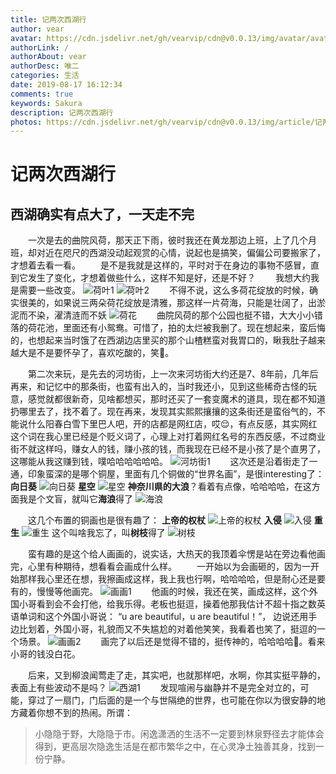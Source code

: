 ```yaml
---
title: 记两次西湖行
author: vear
avatar: https://cdn.jsdelivr.net/gh/vearvip/cdn@v0.0.13/img/avatar/avatar.webp
authorLink: /
authorAbout: vear
authorDesc: 唯二
categories: 生活
date: 2019-08-17 16:12:34
comments: true
keywords: Sakura
description: 记两次西湖行
photos: https://cdn.jsdelivr.net/gh/vearvip/cdn@v0.0.13/img/article/记两次西湖行/荷花2.webp
---
```

# 记两次西湖行
## 西湖确实有点大了，一天走不完

&emsp;&emsp;一次是去的曲院风荷，那天正下雨，彼时我还在黄龙那边上班，上了几个月班，却对近在咫尺的西湖没动起观赏的心情，说起也是搞笑，偏偏公司要搬家了，才想着去看一看。
&emsp;&emsp;是不是我就是这样的，平时对于在身边的事物不感冒，直到它发生了变化，才想着做些什么，这样不知是好，还是不好？
&emsp;&emsp;我想大约我是需要一些改变。
![荷叶1](https://cdn.jsdelivr.net/gh/vearvip/cdn@v0.0.13/img/article/记两次西湖行/荷叶1.webp)
![荷叶2](https://cdn.jsdelivr.net/gh/vearvip/cdn@v0.0.13/img/article/记两次西湖行/荷叶2.webp)
&emsp;&emsp;不得不说，这么多荷花绽放的时候，确实很美的，如果说三两朵荷花绽放是清雅，那这样一片荷海，只能是壮阔了，出淤泥而不染，濯清涟而不妖
![荷花](https://cdn.jsdelivr.net/gh/vearvip/cdn@v0.0.13/img/article/记两次西湖行/荷花.webp)
&emsp;&emsp;曲院风荷的那个公园也挺不错，大大小小错落的荷花池，里面还有小鸳鸯。可惜了，拍的太烂被我删了。现在想起来，蛮后悔的，也想起来当时饿了在西湖边店里买的那个山楂糕蛮对我胃口的，瞅我肚子越来越大是不是要怀孕了，喜欢吃酸的，笑🤣。

&emsp;&emsp;第二次来玩，是先去的河坊街，上一次来河坊街大约还是7、8年前，几年后再来，和记忆中的那条街，也蛮有出入的，当时我还小，见到这些稀奇古怪的玩意，感觉就都很新奇，见啥都想买，那时还买了一套变魔术的道具，现在都不知道扔哪里去了，找不着了。现在再来，发现其实熙熙攘攘的这条街还是蛮俗气的，不能说什么阳春白雪下里巴人吧，开的店都是网红店，哎😌，有点反感，其实网红这个词在我心里已经是个贬义词了，心理上对打着网红名号的东西反感，不过商业街不就这样吗，赚女人的钱，赚小孩的钱，而我现在已经不是小孩了是个直男了，这哪能从我这赚到钱，噗哈哈哈哈哈哈。
![河坊街1](https://cdn.jsdelivr.net/gh/vearvip/cdn@v0.0.13/img/article/记两次西湖行/河坊街1.webp)
&emsp;&emsp;这次还是沿着街走了一通，印象蛮深的是哪个铜屋，里面有几个铜做的“世界名画”，是很interesting了：
**向日葵**
![向日葵](https://cdn.jsdelivr.net/gh/vearvip/cdn@v0.0.13/img/article/记两次西湖行/向日葵.webp)
**星空**
![星空](https://cdn.jsdelivr.net/gh/vearvip/cdn@v0.0.13/img/article/记两次西湖行/星空.webp)
**神奈川県的大浪**？看着有点像，哈哈哈哈，在这方面我是个文盲，就叫它**海浪**得了
![海浪](https://cdn.jsdelivr.net/gh/vearvip/cdn@v0.0.13/img/article/记两次西湖行/海浪.webp)

&emsp;&emsp;这几个布置的铜画也是很有趣了：
**上帝的权杖**
![上帝的权杖](https://cdn.jsdelivr.net/gh/vearvip/cdn@v0.0.13/img/article/记两次西湖行/上帝的权杖.webp)
**入侵**
![入侵](https://cdn.jsdelivr.net/gh/vearvip/cdn@v0.0.13/img/article/记两次西湖行/入侵.webp)
**重生**
![重生](https://cdn.jsdelivr.net/gh/vearvip/cdn@v0.0.13/img/article/记两次西湖行/重生.webp)
这个叫啥我忘了，叫**树枝**得了
![树枝](https://cdn.jsdelivr.net/gh/vearvip/cdn@v0.0.13/img/article/记两次西湖行/树枝.webp)

&emsp;&emsp;蛮有趣的是这个给人画画的，说实话，大热天的我顶着伞愣是站在旁边看他画完，心里有种期待，想看看会画成什么样。
&emsp;&emsp;一开始以为会画砸的，因为一开始那样我心里还在想，我擦画成这样，我上我也行啊，哈哈哈哈，但是耐心还是要有的，慢慢等他画完。
![画画1](https://cdn.jsdelivr.net/gh/vearvip/cdn@v0.0.13/img/article/记两次西湖行/画画1.webp)
&emsp;&emsp;他画的时候，我还在笑，画成这样，这个外国小哥看到会不会打他，给我乐得。老板也挺逗，操着他那我估计不超十指之数英语单词和这个外国小哥说：
“u are beautiful，u are beautiful！”，
边说还用手边比划着，外国小哥，礼貌而又不失尴尬的对着他笑笑，我看着也笑了，挺逗的一个场景。
![画画2](https://cdn.jsdelivr.net/gh/vearvip/cdn@v0.0.13/img/article/记两次西湖行/画画2.webp)
&emsp;&emsp;画完了以后还是觉得不错的，挺传神的，哈哈哈哈🤣。看来小哥的钱没白花。

&emsp;&emsp;后来，又到柳浪闻莺走了走，其实吧，也就那样吧，水啊，你其实挺平静的，表面上有些波动不是吗？
![西湖1](https://cdn.jsdelivr.net/gh/vearvip/cdn@v0.0.13/img/article/记两次西湖行/西湖1.webp)
&emsp;&emsp;发现喧闹与幽静并不是完全对立的，可能，穿过了一扇门，门后面的是一个与世隔绝的世界，也可能在你以为很安静的地方藏着你想不到的热闹。所谓：
> 小隐隐于野，大隐隐于市。闲逸潇洒的生活不一定要到林泉野径去才能体会得到，更高层次隐逸生活是在都市繁华之中，在心灵净土独善其身，找到一份宁静。